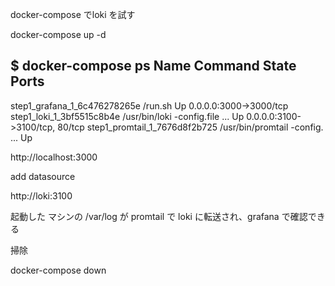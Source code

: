 docker-compose でloki を試す

docker-compose up -d

$ docker-compose ps
            Name                           Command               State               Ports
-------------------------------------------------------------------------------------------------------
step1_grafana_1_6c476278265e    /run.sh                          Up      0.0.0.0:3000->3000/tcp
step1_loki_1_3bf5515c8b4e       /usr/bin/loki -config.file ...   Up      0.0.0.0:3100->3100/tcp, 80/tcp
step1_promtail_1_7676d8f2b725   /usr/bin/promtail -config. ...   Up



http://localhost:3000

add datasource

  http://loki:3100


起動した マシンの /var/log が promtail で loki に転送され、grafana で確認できる


掃除

docker-compose down




